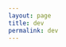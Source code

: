 ```yaml
---
layout: page
title: dev
permalink: dev
---
```


<script src="https://app.geckoform.com/events-embed/dist/index.js?uuid=21FO009cq2g5nl00ex7bg3o8c2&cat_id=81&date_format=d/m/Y&time_format=g:i A" type="application/javascript" id="gecko-events-embed-script"></script><link href="https://app.geckoform.com/events-embed/dist/index.css?uuid=21FO009cq2g5nl00ex7bg3o8c2&cat_id=81&date_format=d/m/Y&time_format=g:i A" rel="stylesheet" type="text/css" />

<script>
    window.GeckoChatSettings = {
        account_id: '4bBhmgvBpjViKcY',
        auto_boot: true
    };
</script>
<script src="https://embed.geckochat.io"></script>
